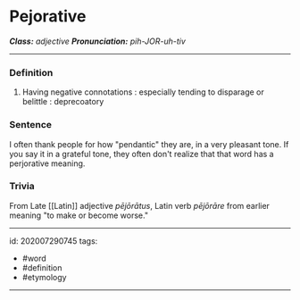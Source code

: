 # Pejorative
**_Class:_** *adjective*
**_Pronunciation:_** *pih-JOR-uh-tiv*

---

### Definition
1. Having negative connotations : especially tending to disparage or belittle : deprecoatory
### Sentence
I often thank people for how "pendantic" they are, in a very pleasant tone. If you say it in a grateful tone, they often don't realize that that word has a perjorative meaning.
### Trivia
From Late [[Latin]] adjective *pējōrātus*, Latin verb *pējōrāre* from earlier meaning "to make or become worse."

---

id: 202007290745
tags:
 - #word
 - #definition
 - #etymology 

---
